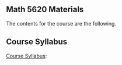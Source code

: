 ## Math 5620 Materials

The contents for the course are the following.

## Course Syllabus

[Course Syllabus](./syllabus/syllabus.md):
